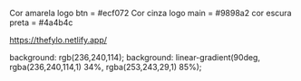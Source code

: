 Cor amarela logo btn = #ecf072
Cor cinza logo main = #9898a2
cor escura preta = #4a4b4c

https://thefylo.netlify.app/

background: rgb(236,240,114);
background: linear-gradient(90deg, rgba(236,240,114,1) 34%, rgba(253,243,29,1) 85%);